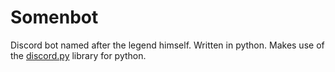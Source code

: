 # Somenbot
Discord bot named after the legend himself. Written in python.
Makes use of the [discord.py](https://github.com/Rapptz/discord.py) library for python.
